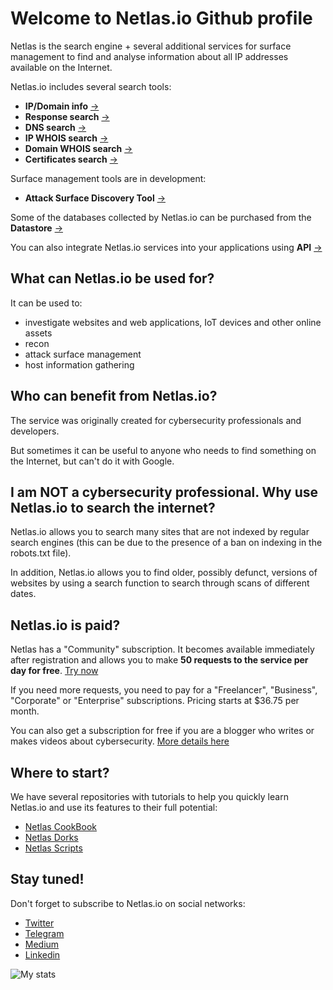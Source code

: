 

# Welcome to Netlas.io Github profile

Netlas is the search engine + several additional services for surface management to find and analyse information about all IP addresses available on the Internet.

Netlas.io includes several search tools:


- **IP/Domain info** [→](https://app.netlas.io/host/)   
- **Response search** [→](https://app.netlas.io/responses/)  
- **DNS search** [→](https://app.netlas.io/domains/)   
- **IP WHOIS search** [→](https://app.netlas.io/whois/ip/)   
- **Domain WHOIS search** [→](https://app.netlas.io/whois/domains/)   
- **Certificates search** [→](https://app.netlas.io/certs/)  



Surface management tools are in development:

- **Attack Surface Discovery Tool** [→](https://app.netlas.io/asd/)  

  
Some of the databases collected by Netlas.io can be purchased from the **Datastore** [→](https://app.netlas.io/datastore/)  

You can also integrate Netlas.io services into your applications using **API** [→](https://netlas.io/api)  


## What can Netlas.io be used for?



It can be used to:

 - investigate websites and web applications, IoT devices and other online assets
 - recon
 - attack surface management
 - host information gathering



## Who can benefit from Netlas.io?


The service was originally created for cybersecurity professionals and developers. 

But sometimes it can be useful to anyone who needs to find something on the Internet, but can't do it with Google.



## I am NOT a cybersecurity professional. Why use Netlas.io to search the internet?

Netlas.io allows you to search many sites that are not indexed by regular search engines (this can be due to the presence of a ban on indexing in the robots.txt file). 


In addition, Netlas.io allows you to find older, possibly defunct, versions of websites by using a search function to search through scans of different dates.




## Netlas.io is paid?

Netlas has a "Community" subscription. It becomes available immediately after registration and allows you to make **50 requests to the service per day for free**. [Try now]([https://app.netlas.io/plans/](https://app.netlas.io/host/))
 

If you need more requests, you need to pay for a "Freelancer", "Business", "Corporate" or "Enterprise" subscriptions. Pricing starts at $36.75 per month.

You can also get a subscription for free if you are a blogger who writes or makes videos about cybersecurity. [More details here](https://app.netlas.io/plans/)


## Where to start?

We have several repositories with tutorials to help you quickly learn Netlas.io and use its features to their full potential:

* [Netlas CookBook](https://github.com/netlas-io/netlas-cookbook)
* [Netlas Dorks](https://github.com/netlas-io/netlas-dorks)
* [Netlas Scripts](https://github.com/netlas-io/netlas-scripts)
  


## Stay tuned!

Don't forget to subscribe to Netlas.io on social networks:

* [Twitter](https://twitter.com/Netlas_io)
* [Telegram](https://t.me/netlas)
* [Medium](https://netlas.medium.com/)
* [Linkedin](https://www.linkedin.com/company/netlas-io/)


![My stats](https://github-readme-stats.vercel.app/api?username=netlas-io&count_private=true&show_icons=true&theme=dark)
